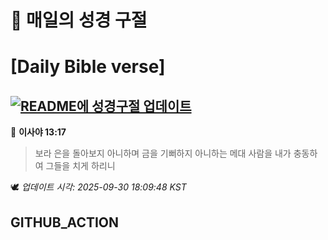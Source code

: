 # 🙏 매일의 성경 구절
# [Daily Bible verse]
## [![README에 성경구절 업데이트](https://github.com/DONGSUKA/first_test/actions/workflows/update-readme-bible.yml/badge.svg)](https://github.com/DONGSUKA/first_test/actions/workflows/update-readme-bible.yml)
<!-- START_BIBLE_VERSE -->
📖 **이사야 13:17**
> 보라 은을 돌아보지 아니하며 금을 기뻐하지 아니하는 메대 사람을 내가 충동하여 그들을 치게 하리니

🕊️ _업데이트 시각: 2025-09-30 18:09:48 KST_
  <!-- END_BIBLE_VERSE -->
## GITHUB_ACTION
